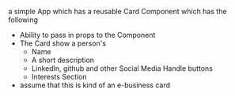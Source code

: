  a simple  App which has a reusable Card Component which has the following
 - Ability to pass in props to the Component
 - The Card  show a person's
    - Name
    - A short description
    - LinkedIn, github and other Social Media Handle buttons
    - Interests Section
 -  assume that this is kind of an e-business card 
